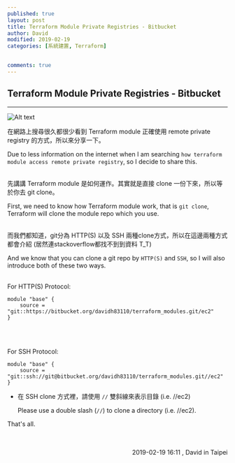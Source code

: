 ```yaml
---
published: true
layout: post
title: Terraform Module Private Registries - Bitbucket
author: David
modified: 2019-02-19
categories: [系統建置, Terraform]

  
comments: true
---
```


## Terraform Module Private Registries - Bitbucket
---

![Alt text](https://flic.kr/p/2dJ1XRw)
<br />


在網路上搜尋很久都很少看到 Terraform module 正確使用 remote private registry 的方式，所以來分享一下。

Due to less information on the internet when I am searching `how terraform module access remote private registry`, so I decide to share this.
<br />
<br />

先講講 Terraform module 是如何運作。其實就是直接 clone 一份下來，所以等於你去 git clone。

First, we need to know how Terraform module work, that is `git clone`, Terraform will clone the module repo which you use.
<br />
<br />

而我們都知道，git分為 HTTP(S) 以及 SSH 兩種clone方式，所以在這邊兩種方式都會介紹 (居然連stackoverflow都找不到到資料 T_T)

And we know that you can clone a git repo by `HTTP(S)` and `SSH`, so I will also introduce both of these two ways.
<br />
<br />

For HTTP(S) Protocol:
```
module "base" {
    source = "git::https://bitbucket.org/davidh83110/terraform_modules.git/ec2"
}

```
<br />
<br />

For SSH Protocol:
```
module "base" {
    source = "git::ssh://git@bitbucket.org/davidh83110/terraform_modules.git//ec2"
}

```

* 在 SSH clone 方式裡，請使用 `//` 雙斜線來表示目錄 (i.e. //ec2)
  
  Please use a double slash (`//`) to clone a directory (i.e. //ec2).



That's all.



<br />
<br />
<div style="text-align: right;">
2019-02-19 16:11 , David in Taipei</div>

<br />
<br />
<br />
